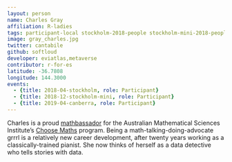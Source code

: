 ```yaml
---
layout: person
name: Charles Gray
affiliation: R-ladies
tags: participant-local stockholm-2018-people stockholm-mini-2018-people canberra-2019-people stockholm-2018-local stockholm-mini-2018-local canberra-2019-local
image: gray_charles.jpg
twitter: cantabile
github: softloud
developer: eviatlas,metaverse
contributor: r-for-es
latitude: -36.7808
longitude: 144.3000
events:
  - {title: 2018-04-stockholm, role: Participant}
  - {title: 2018-12-stockholm-mini, role: Participant}
  - {title: 2019-04-canberra, role: Participant}
---
```

Charles is a proud <a href="http://choosemaths.org.au/charles-gray/" target="_blank" rel="noopener">mathbassador</a> for the Australian Mathematical Sciences Institute’s <a href="http://choosemaths.org.au" target="_blank" rel="noopener">Choose Maths</a> program. Being a math-talking-doing-advocate grrrl is a relatively new career development, after twenty years working as a classically-trained pianist. She now thinks of herself as a data detective who tells stories with data.
